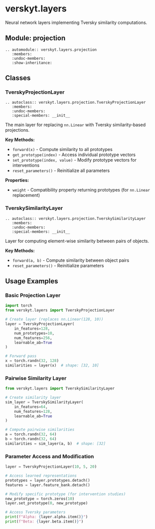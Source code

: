 # verskyt.layers

Neural network layers implementing Tversky similarity computations.

## Module: projection

```{eval-rst}
.. automodule:: verskyt.layers.projection
   :members:
   :undoc-members:
   :show-inheritance:
```

## Classes

### TverskyProjectionLayer

```{eval-rst}
.. autoclass:: verskyt.layers.projection.TverskyProjectionLayer
   :members:
   :undoc-members:
   :special-members: __init__
```

The main layer for replacing `nn.Linear` with Tversky similarity-based projections.

**Key Methods:**
- `forward(x)` - Compute similarity to all prototypes
- `get_prototype(index)` - Access individual prototype vectors
- `set_prototype(index, value)` - Modify prototype vectors for interventions
- `reset_parameters()` - Reinitialize all parameters

**Properties:**
- `weight` - Compatibility property returning prototypes (for `nn.Linear` replacement)

### TverskySimilarityLayer

```{eval-rst}
.. autoclass:: verskyt.layers.projection.TverskySimilarityLayer
   :members:
   :undoc-members:
   :special-members: __init__
```

Layer for computing element-wise similarity between pairs of objects.

**Key Methods:**
- `forward(a, b)` - Compute similarity between object pairs
- `reset_parameters()` - Reinitialize parameters

## Usage Examples

### Basic Projection Layer

```python
import torch
from verskyt.layers import TverskyProjectionLayer

# Create layer (replaces nn.Linear(128, 10))
layer = TverskyProjectionLayer(
    in_features=128,
    num_prototypes=10,
    num_features=256,
    learnable_ab=True
)

# Forward pass
x = torch.randn(32, 128)
similarities = layer(x)  # shape: [32, 10]
```

### Pairwise Similarity Layer

```python
from verskyt.layers import TverskySimilarityLayer

# Create similarity layer
sim_layer = TverskySimilarityLayer(
    in_features=64,
    num_features=128,
    learnable_ab=True
)

# Compute pairwise similarities
a = torch.randn(32, 64)
b = torch.randn(32, 64)
similarities = sim_layer(a, b)  # shape: [32]
```

### Parameter Access and Modification

```python
layer = TverskyProjectionLayer(10, 5, 20)

# Access learned representations
prototypes = layer.prototypes.detach()
features = layer.feature_bank.detach()

# Modify specific prototype (for intervention studies)
new_prototype = torch.zeros(10)
layer.set_prototype(0, new_prototype)

# Access Tversky parameters
print(f"Alpha: {layer.alpha.item()}")
print(f"Beta: {layer.beta.item()}")
```
